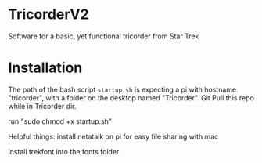 # TricorderV2
Software for a basic, yet functional tricorder from Star Trek




# Installation
The path of the bash script ```startup.sh``` is expecting a pi with hostname "tricorder", with a folder on the desktop named "Tricorder". Git Pull this repo while in Tricorder dir.

run "sudo chmod +x startup.sh"





Helpful things:
install netatalk on pi for easy file sharing with mac

install trekfont into the fonts folder